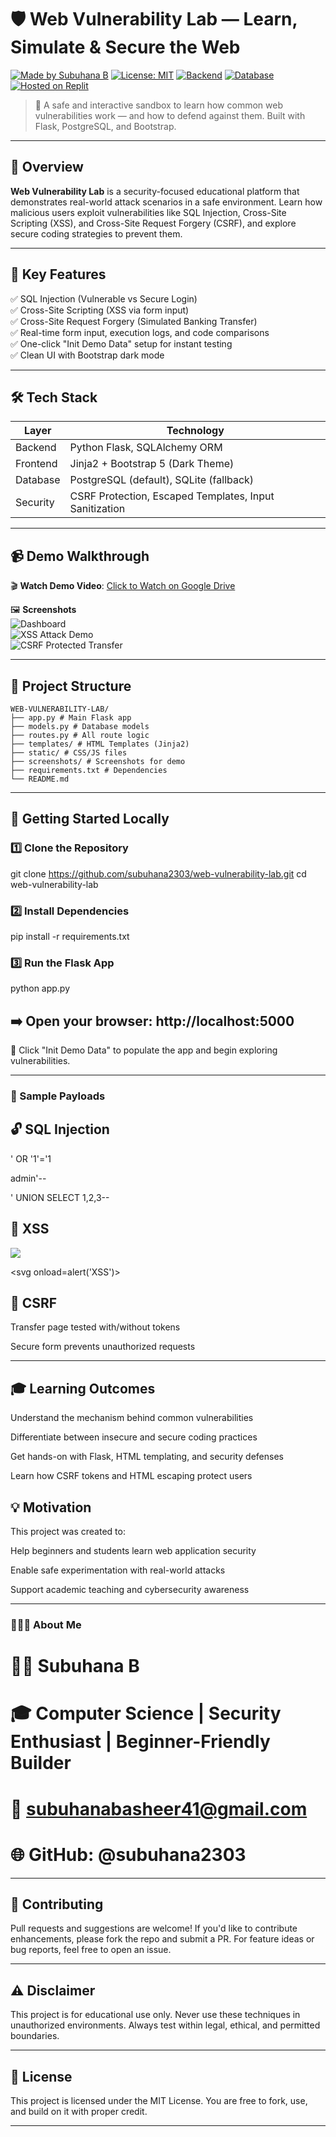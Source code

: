 # 🛡️ Web Vulnerability Lab — Learn, Simulate & Secure the Web

[![Made by Subuhana B](https://img.shields.io/badge/Made%20By-Subuhana%20B-blueviolet)](https://github.com/subuhana2303)  [![License: MIT](https://img.shields.io/badge/License-MIT-green.svg)](LICENSE)  [![Backend](https://img.shields.io/badge/Backend-Flask-blue)]()  [![Database](https://img.shields.io/badge/Database-PostgreSQL-blueviolet)]()  [![Hosted on Replit](https://img.shields.io/badge/Hosted%20on-Replit-black?logo=replit)](https://replit.com/@subuhana2303/web-vulnerability-lab)

> 🔐 A safe and interactive sandbox to learn how common web vulnerabilities work — and how to defend against them. Built with Flask, PostgreSQL, and Bootstrap.

---

## 🧩 Overview

**Web Vulnerability Lab** is a security-focused educational platform that demonstrates real-world attack scenarios in a safe environment. Learn how malicious users exploit vulnerabilities like SQL Injection, Cross-Site Scripting (XSS), and Cross-Site Request Forgery (CSRF), and explore secure coding strategies to prevent them.

---

## 🌟 Key Features

✅ SQL Injection (Vulnerable vs Secure Login)  
✅ Cross-Site Scripting (XSS via form input)  
✅ Cross-Site Request Forgery (Simulated Banking Transfer)  
✅ Real-time form input, execution logs, and code comparisons  
✅ One-click "Init Demo Data" setup for instant testing  
✅ Clean UI with Bootstrap dark mode  

---

## 🛠️ Tech Stack

| Layer        | Technology                            |
|--------------|----------------------------------------|
| Backend      | Python Flask, SQLAlchemy ORM           |
| Frontend     | Jinja2 + Bootstrap 5 (Dark Theme)      |
| Database     | PostgreSQL (default), SQLite (fallback)|
| Security     | CSRF Protection, Escaped Templates, Input Sanitization |


---

## 📹 Demo Walkthrough

🎬 **Watch Demo Video**: [Click to Watch on Google Drive](https://drive.google.com/file/d/your-video-id-here/view)

🖼️ **Screenshots**  
![Dashboard](screenshots/demo_main.png)  
![XSS Attack Demo](screenshots/xss_demo.png)  
![CSRF Protected Transfer](screenshots/csrf_secure.png)

---

## 📁 Project Structure

```
WEB-VULNERABILITY-LAB/
├── app.py # Main Flask app
├── models.py # Database models
├── routes.py # All route logic
├── templates/ # HTML Templates (Jinja2)
├── static/ # CSS/JS files
├── screenshots/ # Screenshots for demo
├── requirements.txt # Dependencies
└── README.md

```

---

## 🚀 Getting Started Locally

### 1️⃣ Clone the Repository

git clone https://github.com/subuhana2303/web-vulnerability-lab.git
cd web-vulnerability-lab

### 2️⃣ Install Dependencies

pip install -r requirements.txt

### 3️⃣ Run the Flask App

python app.py

## ➡️ Open your browser: http://localhost:5000
🧪 Click "Init Demo Data" to populate the app and begin exploring vulnerabilities.

---
### 🧠 Sample Payloads

## 🔓 SQL Injection
   ' OR '1'='1

   admin'--

   ' UNION SELECT 1,2,3--

## 🦠 XSS
<script>alert('XSS')</script>

<img src=x onerror=alert(1)>

<svg onload=alert('XSS')>

## 🎯 CSRF
Transfer page tested with/without tokens

Secure form prevents unauthorized requests

---

## 🎓 Learning Outcomes
Understand the mechanism behind common vulnerabilities

Differentiate between insecure and secure coding practices

Get hands-on with Flask, HTML templating, and security defenses

Learn how CSRF tokens and HTML escaping protect users

## 💡 Motivation
This project was created to:

Help beginners and students learn web application security

Enable safe experimentation with real-world attacks

Support academic teaching and cybersecurity awareness

---

### 🙋🏻‍♀️ About Me
# 👩🏻 Subuhana B
# 🎓 Computer Science | Security Enthusiast | Beginner-Friendly Builder
# 📧 subuhanabasheer41@gmail.com
# 🌐 GitHub: @subuhana2303

---
## 🤝 Contributing
Pull requests and suggestions are welcome!
If you'd like to contribute enhancements, please fork the repo and submit a PR.
For feature ideas or bug reports, feel free to open an issue.

---

## ⚠️ Disclaimer
This project is for educational use only.
Never use these techniques in unauthorized environments. Always test within legal, ethical, and permitted boundaries.

---
## 📄 License
This project is licensed under the MIT License.
You are free to fork, use, and build on it with proper credit.

---
